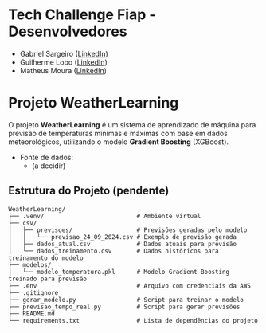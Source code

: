 # Tech Challenge Fiap - Desenvolvedores

- Gabriel Sargeiro ([LinkedIn](https://www.linkedin.com/in/gabriel-sargeiro/))
- Guilherme Lobo ([LinkedIn](https://www.linkedin.com/in/guilhermegclobo/))
- Matheus Moura ([LinkedIn](https://www.linkedin.com/in/matheus-moura-pinho-55a25b186/))

# Projeto WeatherLearning

O projeto **WeatherLearning** é um sistema de aprendizado de máquina para previsão de temperaturas mínimas e máximas com base em dados meteorológicos, utilizando o modelo **Gradient Boosting** (XGBoost).

- Fonte de dados:
   - (a decidir)

## Estrutura do Projeto (pendente)

    WeatherLearning/
    ├── .venv/                          # Ambiente virtual
    ├── csv/
    │   ├── previsoes/                  # Previsões geradas pelo modelo
    │   │   └── previsao_24_09_2024.csv # Exemplo de previsão gerada
    │   ├── dados_atual.csv             # Dados atuais para previsão
    │   └── dados_treinamento.csv       # Dados históricos para treinamento do modelo
    ├── modelos/
    │   └── modelo_temperatura.pkl      # Modelo Gradient Boosting treinado para previsão
    ├── .env                            # Arquivo com credenciais da AWS
    ├── .gitignore
    ├── gerar_modelo.py                 # Script para treinar o modelo
    ├── previsao_tempo_real.py          # Script para gerar previsões
    ├── README.md
    └── requirements.txt                # Lista de dependências do projeto

